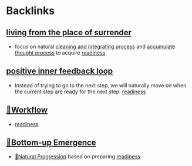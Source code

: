 
# Backlinks
## [living from the place of surrender](<living from the place of surrender.md>)
- focus on natural [cleaning and integrating process](<cleaning and integrating process.md>) and [accumulate thought process](<accumulate thought process.md>) to acquire [readiness](<readiness.md>)

## [positive inner feedback loop](<positive inner feedback loop.md>)
- Instead of trying to go to the next step, we will naturally move on when the current step are ready for the next step. [readiness](<readiness.md>)

## [🌱Workflow ](<🌱Workflow .md>)
- [readiness](<readiness.md>)

## [🌲Bottom-up Emergence](<🌲Bottom-up Emergence.md>)
- [🌱Natural Progression](<🌱Natural Progression.md>) based on preparing [readiness](<readiness.md>)

